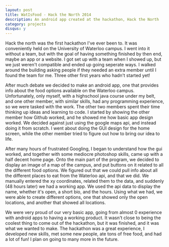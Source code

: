 ```yaml
---
layout: post
title: WatIsFood - Hack the North 2014
description: An android app created at the hackathon, Hack the North
category: projects
disqus: y
---
```


Hack the north was the first hackathon I've ever been to. It was conveniently held on the University of Waterloo
campus. I went into it without a team, but with the goal of having something finished by then end, maybe an app or a 
website. I got set up with a team when I showed up, but we just weren't compatible and ended up going seperate ways. I
walked around the building asking people if they needed an extra member until I found the team for me. Three other first years
who hadn't started yet!

After much debate we decided to make an android app, one that provides info about the food options available on the Waterloo campus.
Unfortunately, only myself, with a highschool java course under my belt, and one other member, with similar skills, had any programming experience, 
so we were tasked with the work. The other two members spent their time thinking up ideas and learning to code. I started by showing the other
member how Github worked, and he showed me how basic app design worked. We decided against just using the google maps api, and instead doing it 
from scratch. I went about doing the GUI design for the home screen, while the other member tried to figure out how to bring our idea to life.

After many hours of frustrated Googling, I began to understand how the gui worked, and together with some mediocre photoshop skills, came up with a
half decent home page. Onto the main part of the program, we decided to display an image of a map of the campus, and put buttons on it related
to all the different food options. We figured out that we could pull info about all the different places to eat from the Waterloo api, and that we did.
We manually entered the xy coordinates, related them to the data, and suddenly (48 hours later) we had a working app.
We used the api data to display the name, whether it's open, a short bio, and the hours. Using what we had, we were able to create
different options, one that showed only the open locations, and another that showed all locations.

We were very proud of our very basic app, going from almost 0 experience with android apps to having a working product.
It wasn't close to being the coolest thing to come out of the hackathon, but it was finished, and it was what we wanted to make.
The hackathon was a great experience, I developed new skills, met some new people, ate tons of free food, and had a lot of fun! 
I plan on going to many more in the future.  

